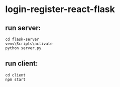 # login-register-react-flask

 ## run server:
 ```
 cd flask-server
 venv\Scripts\activate
 python server.py
```
 ## run client:
 ```
cd client
npm start
```
